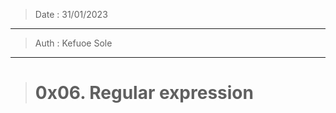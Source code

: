 > Date : 31/01/2023
--------------------------
> Auth : Kefuoe Sole
--------------------------
> # 0x06. Regular expression